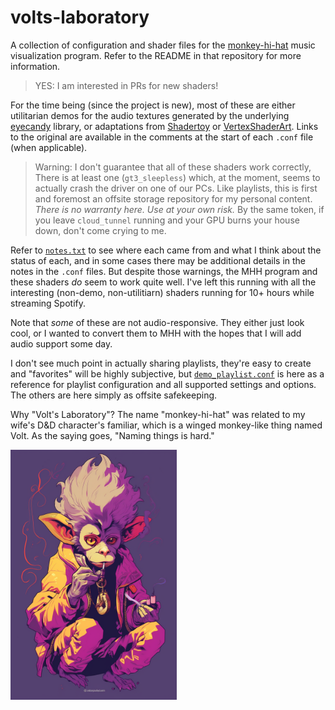 # volts-laboratory

A collection of configuration and shader files for the [monkey-hi-hat](https://github.com/MV10/monkey-hi-hat) music visualization program. Refer to the README in that repository for more information.

> YES: I am interested in PRs for new shaders!

For the time being (since the project is new), most of these are either utilitarian demos for the audio textures generated by the underlying [eyecandy](https://github.com/MV10/eyecandy) library, or adaptations from [Shadertoy](https://www.shadertoy.com/) or [VertexShaderArt](https://www.vertexshaderart.com/). Links to the original are available in the comments at the start of each `.conf` file (when applicable).

> Warning: I don't guarantee that all of these shaders work correctly, There is at least one (`gt3_sleepless`) which, at the moment, seems to actually crash the driver on one of our PCs. Like playlists, this is first and foremost an offsite storage repository for my personal content. _There is no warranty here. Use at your own risk._ By the same token, if you leave `cloud_tunnel` running and your GPU burns your house down, don't come crying to me.

Refer to [`notes.txt`](./notes.txt) to see where each came from and what I think about the status of each, and in some cases there may be additional details in the notes in the `.conf` files. But despite those warnings, the MHH program and these shaders _do_ seem to work quite well. I've left this running with all the interesting (non-demo, non-utilitiarn) shaders running for 10+ hours while streaming Spotify.

Note that _some_ of these are not audio-responsive. They either just look cool, or I wanted to convert them to MHH with the hopes that I will add audio support some day.

I don't see much point in actually sharing playlists, they're easy to create and "favorites" will be highly subjective, but [`demo_playlist.conf`](playlists/demo_playlist.conf) is here as a reference for playlist configuration and all supported settings and options. The others are here simply as offsite safekeeping.

Why "Volt's Laboratory"? The name "monkey-hi-hat" was related to my wife's D&D character's familiar, which is a winged monkey-like thing named Volt. As the saying goes, "Naming things is hard."

<img src="https://github.com/MV10/volts-laboratory/blob/master/misc/mhh.png" height="400px"/>